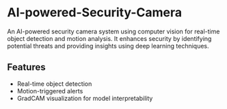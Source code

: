 # AI-powered-Security-Camera
An AI-powered security camera system using computer vision for real-time object detection and motion analysis. It enhances security by identifying potential threats and providing insights using deep learning techniques.

## Features
- Real-time object detection
- Motion-triggered alerts
- GradCAM visualization for model interpretability
